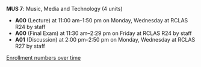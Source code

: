 **MUS 7**: Music, Media and Technology (4 units)

- **A00** (Lecture) at 11:00 am–1:50 pm on Monday, Wednesday at RCLAS R24 by staff
- **A00** (Final Exam) at 11:30 am–2:29 pm on Friday at RCLAS R24 by staff
- **A01** (Discussion) at 2:00 pm–2:50 pm on Monday, Wednesday at RCLAS R27 by staff

[Enrollment numbers over time](./MUS7.tsv)
